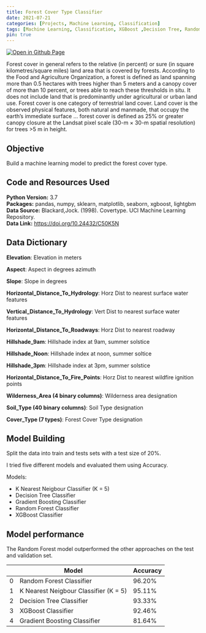 ```yaml
--- 
title: Forest Cover Type Classifier
date: 2021-07-21
categories: [Projects, Machine Learning, Classification] 
tags: [Machine Learning, Classification, XGBoost ,Decision Tree, Random Forest, KNN, Gradient Boosting, Python]
pin: true
---
```


[![Open in Github Page](https://img.shields.io/badge/Hosted_with-GitHub_Pages-blue?logo=github&logoColor=white)](https://github.com/aryanj10/Forest-Cover-Type-Classification)
<br>


Forest cover in general refers to the relative (in percent) or sure (in square kilometres/square miles) land area that is covered by forests.
According to the Food and Agriculture Organization, a forest is defined as land spanning more than 0.5 hectares with trees higher than 5 meters and a canopy cover of more than 10 percent, or trees able to reach these thresholds in situ. It does not include land that is predominantly under agricultural or urban land use. Forest cover is one category of terrestrial land cover. Land cover is the observed physical features, both natural and manmade, that occupy the earth’s immediate surface ... forest cover is defined as 25% or greater canopy closure at the Landsat pixel scale (30-m × 30-m spatial resolution) for trees >5 m in height. 

## Objective

Build a machine learning model to predict the forest cover type.

## Code and Resources Used 
**Python Version:** 3.7  
**Packages:** pandas, numpy, sklearn, matplotlib, seaborn, xgboost, lightgbm  
**Data Source:** Blackard,Jock. (1998). Covertype. UCI Machine Learning Repository.  
**Data Link:** https://doi.org/10.24432/C50K5N  

## Data Dictionary

<b>Elevation</b>: Elevation in meters

<b>Aspect</b>: Aspect in degrees azimuth

<b>Slope</b>: Slope in degrees

<b>Horizontal_Distance_To_Hydrology</b>: Horz Dist to nearest surface water features

<b>Vertical_Distance_To_Hydrology</b>: Vert Dist to nearest surface water features

<b>Horizontal_Distance_To_Roadways</b>: Horz Dist to nearest roadway

<b>Hillshade_9am</b>: Hillshade index at 9am, summer solstice

<b>Hillshade_Noon</b>: Hillshade index at noon, summer soltice

<b>Hillshade_3pm</b>: Hillshade index at 3pm, summer solstice

<b>Horizontal_Distance_To_Fire_Points</b>: Horz Dist to nearest wildfire ignition points

<b>Wilderness_Area (4 binary columns)</b>: Wilderness area designation

<b>Soil_Type (40 binary columns)</b>: Soil Type designation

<b>Cover_Type (7 types)</b>: Forest Cover Type designation

## Model Building
Split the data into train and tests sets with a test size of 20%.  

I tried five different models and evaluated them using Accuracy. 

Models:
*	K Nearest Neigbour Classifier (K = 5)
*	Decision Tree Classifier
*	Gradient Boosting Classifier
*	Random Forest Classifier
*	XGBoost Classifier

## Model performance
The Random Forest model outperformed the other approaches on the test and validation set. 


|    | Model               | Accuracy |
|----|--------------------|---------|
| 0  | Random Forest Classifier                | 96.20%   |
| 1  | K Nearest Neigbour Classifier (K = 5)                | 95.11%  |
| 2  | Decision Tree Classifier                 | 93.33%  |
| 3  | XGBoost Classifier  | 92.46%   |
| 4  | Gradient Boosting Classifier                 | 81.64%  |